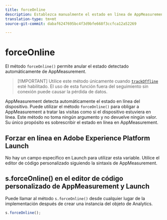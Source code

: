 ```yaml
---
title: forceOnline
description: Establezca manualmente el estado en línea de AppMeasurement.
translation-type: tm+mt
source-git-commit: dabaf6247695bc4f3d9bfe668f3ccfca12a52269

---
```



# forceOnline

El método `forceOnline()` permite anular el estado detectado automáticamente de AppMeasurement.

>[!IMPORTANT] Utilice este método únicamente cuando [`trackOffline`](../config-vars/trackoffline.md) esté habilitado. El uso de esta función fuera del seguimiento sin conexión puede causar la pérdida de datos.

AppMeasurement detecta automáticamente el estado en línea del dispositivo. Puede utilizar el método `forceOnline()` para obligar a AppMeasurement a tratar las visitas como si el dispositivo estuviera en línea. Este método no toma ningún argumento y no devuelve ningún valor. Su único propósito es sobrescribir el estado en línea en AppMeasurement.

## Forzar en línea en Adobe Experience Platform Launch

No hay un campo específico en Launch para utilizar esta variable. Utilice el editor de código personalizado siguiendo la sintaxis de AppMeasurement.

## s.forceOnline() en el editor de código personalizado de AppMeasurement y Launch

Puede llamar al método `s.forceOnline()` desde cualquier lugar de la implementación después de crear una instancia del objeto de Analytics.

```js
s.forceOnline();
```
